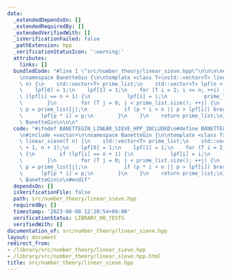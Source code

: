 ```yaml
---
data:
  _extendedDependsOn: []
  _extendedRequiredBy: []
  _extendedVerifiedWith: []
  _isVerificationFailed: false
  _pathExtension: hpp
  _verificationStatusIcon: ':warning:'
  attributes:
    links: []
  bundledCode: "#line 1 \"src/number_theory/linear_sieve.hpp\"\n\n\n\n#include <vector>\n\
    \nnamespace BanetteGin {\n\ntemplate <class T>\nstd::vector<T> linear_sieve(T\
    \ n) {\n    std::vector<T> prime_list;\n    std::vector<T> lpf(n + 1, n + 1);\n\
    \    lpf[0] = 1;\n    lpf[1] = 1;\n    for (T i = 2; i <= n; ++i) {\n        if\
    \ (lpf[i] == n + 1) {\n            lpf[i] = i;\n            prime_list.emplace_back(i);\n\
    \        }\n        for (T j = 0; j < prime_list.size(); ++j) {\n            T\
    \ p = prime_list[j];\n            if (p * i > n || p > lpf[i]) break;\n      \
    \      lpf[p * i] = p;\n        }\n    }\n    return prime_list;\n}\n\n}  // namespace\
    \ BanetteGin\n\n\n"
  code: "#ifndef BANETTEGIN_LINEAR_SIEVE_HPP_INCLUDED\n#define BANETTEGIN_LINEAR_SIEVE_HPP_INCLUDED\n\
    \n#include <vector>\n\nnamespace BanetteGin {\n\ntemplate <class T>\nstd::vector<T>\
    \ linear_sieve(T n) {\n    std::vector<T> prime_list;\n    std::vector<T> lpf(n\
    \ + 1, n + 1);\n    lpf[0] = 1;\n    lpf[1] = 1;\n    for (T i = 2; i <= n; ++i)\
    \ {\n        if (lpf[i] == n + 1) {\n            lpf[i] = i;\n            prime_list.emplace_back(i);\n\
    \        }\n        for (T j = 0; j < prime_list.size(); ++j) {\n            T\
    \ p = prime_list[j];\n            if (p * i > n || p > lpf[i]) break;\n      \
    \      lpf[p * i] = p;\n        }\n    }\n    return prime_list;\n}\n\n}  // namespace\
    \ BanetteGin\n\n#endif"
  dependsOn: []
  isVerificationFile: false
  path: src/number_theory/linear_sieve.hpp
  requiredBy: []
  timestamp: '2023-08-08 12:20:54+09:00'
  verificationStatus: LIBRARY_NO_TESTS
  verifiedWith: []
documentation_of: src/number_theory/linear_sieve.hpp
layout: document
redirect_from:
- /library/src/number_theory/linear_sieve.hpp
- /library/src/number_theory/linear_sieve.hpp.html
title: src/number_theory/linear_sieve.hpp
---
```

